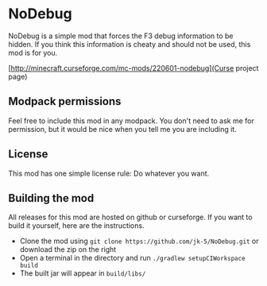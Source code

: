 # NoDebug

NoDebug is a simple mod that forces the F3 debug information to be hidden.
If you think this information is cheaty and should not be used, this mod is for you.

[http://minecraft.curseforge.com/mc-mods/220601-nodebug](Curse project page)

## Modpack permissions
Feel free to include this mod in any modpack. You don't need to ask me for permission, but it would be nice when you tell me you are including it.

## License
This mod has one simple license rule: Do whatever you want.

## Building the mod
All releases for this mod are hosted on github or curseforge. If you want to build it yourself, here are the instructions.
* Clone the mod using ```git clone https://github.com/jk-5/NoDebug.git``` or download the zip on the right
* Open a terminal in the directory and run ```./gradlew setupCIWorkspace build```
* The built jar will appear in ```build/libs/```
